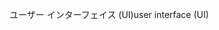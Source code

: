 <span data-ttu-id="fff83-101">ユーザー インターフェイス (UI)</span><span class="sxs-lookup"><span data-stu-id="fff83-101">user interface (UI)</span></span>